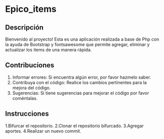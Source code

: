 # Epico_items

## Descripción

Bienvenido al proyecto! Esta es una aplicación realizada a base de Php con la ayuda de Bootstrap y fontsawesome que permite agregar, eliminar y actualizar los items de una manera rápida.

## Contribuciones

1. Informar errores: Si encuentra algún error, por favor hazmelo saber.
2. Contribuya con el código: Realice los cambios pertinentes para la mejora del código.
3. Sugerencias: Si tiene sugerencias para mejorar el código por favor coméntalas.

## Instrucciones
1.Bifurcar el repositorio.
2.Clonar el repositorio bifurcado.
3.Agregar aportes.
4.Realizar un nuevo commit.

   
